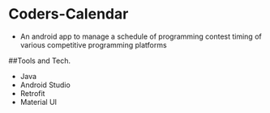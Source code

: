 # Coders-Calendar
- An android app to manage a schedule of programming contest timing of various competitive programming platforms

##Tools and Tech.

- Java
- Android Studio
- Retrofit
- Material UI
